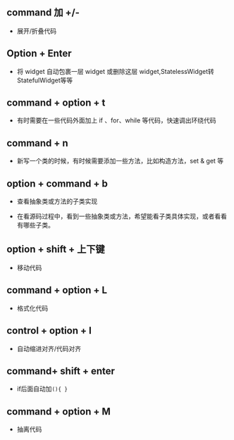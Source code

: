 ## command 加 +/-

- 展开/折叠代码

## Option + Enter

- 将 widget 自动包裹一层 widget 或删除这层 widget,StatelessWidget转 StatefulWidget等等

## command + option + t

- 有时需要在一些代码外面加上 if 、for、while 等代码，快速调出环绕代码

## command + n

- 新写一个类的时候，有时候需要添加一些方法，比如构造方法，set & get 等

## option + command + b

- 查看抽象类或方法的子类实现

- 在看源码过程中，看到一些抽象类或方法，希望能看子类具体实现，或者看看有哪些子类。

## option + shift + 上下键

- 移动代码

## command + option + L 

- 格式化代码

## control + option + I

- 自动缩进对齐/代码对齐

## command+ shift + enter

- if后面自动加`(){ }`

## command + option + M

- 抽离代码
